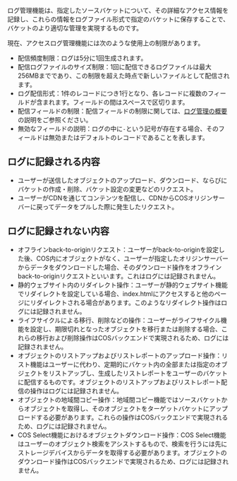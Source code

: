 ログ管理機能は、指定したソースバケットについて、その詳細なアクセス情報を記録し、これらの情報をログファイル形式で指定のバケットに保存することで、バケットのより適切な管理を実現するものです。

現在、アクセスログ管理機能には次のような使用上の制限があります。

- 配信頻度制限：ログは5分に1回生成されます。
- 配信ログファイルのサイズ制限：1回に配信できるログファイルは最大256MBまでであり、この制限を超えた時点で新しいファイルとして配信されます。
- ログ配信形式：1件のレコードにつき1行となり、各レコードに複数のフィールドが含まれます。フィールドの間はスペースで区切ります。
- 配信フィールドの制限：配信フィールドの制限に関しては、[ログ管理の概要](https://intl.cloud.tencent.com/document/product/436/16920)の説明をご参照ください。
- 無効なフィールドの説明：ログの中に`-`という記号が存在する場合、そのフィールドは無効またはデフォルトのレコードであることを表します。

## ログに記録される内容

- ユーザーが送信したオブジェクトのアップロード、ダウンロード、ならびにバケットの作成・削除、バケット設定の変更などのリクエスト。
- ユーザーがCDNを通じてコンテンツを配信し、CDNからCOSオリジンサーバーに戻ってデータをプルした際に発生したリクエスト。

## ログに記録されない内容

- オフラインback-to-originリクエスト：ユーザーがback-to-originを設定した後、COS内にオブジェクトがなく、ユーザーが指定したオリジンサーバーからデータをダウンロードした場合、そのダウンロード操作をオフラインback-to-originリクエストといいます。これはログには記録されません。
- 静的ウェブサイト内のリダイレクト操作：ユーザーが静的ウェブサイト機能でリダイレクトを設定している場合、index.htmlにアクセスすると他のページにリダイレクトされる場合があります。このようなリダイレクト操作はログには記録されません。
- ライフサイクルによる移行、削除などの操作：ユーザーがライフサイクル機能を設定し、期限切れとなったオブジェクトを移行または削除する場合、これらの移行および削除操作はCOSバックエンドで実現されるため、ログには記録されません。
- オブジェクトのリストアップおよびリストレポートのアップロード操作：リスト機能はユーザーに代わり、定期的にバケット内の全部または指定のオブジェクトをリストアップし、生成したリストレポートをユーザーのバケットに配信するものです。オブジェクトのリストアップおよびリストレポート配信の操作はログには記録されません。
- オブジェクトの地域間コピー操作：地域間コピー機能ではソースバケットからオブジェクトを取得し、そのオブジェクトをターゲットバケットにアップロードする必要があります。これらの操作はCOSバックエンドで実現されるため、ログには記録されません。
- COS Select機能におけるオブジェクトダウンロード操作：COS Select機能はユーザーのオブジェクト検索をアシストするもので、検索を行うには先にストレージデバイスからデータを取得する必要があります。オブジェクトのダウンロード操作はCOSバックエンドで実現されるため、ログには記録されません。
